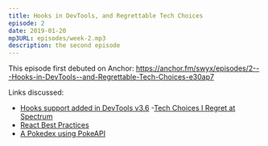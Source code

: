 ```yaml
---
title: Hooks in DevTools, and Regrettable Tech Choices
episode: 2
date: 2019-01-20
mp3URL: episodes/week-2.mp3
description: the second episode
---
```


This episode first debuted on Anchor: https://anchor.fm/swyx/episodes/2---Hooks-in-DevTools--and-Regrettable-Tech-Choices-e30ap7

Links discussed:

- <a href="https://www.reddit.com/r/reactjs/comments/ag1gye/hooks_support_added_in_devtools_v36/">Hooks support added in DevTools v3.6</a> -<a href="https://mxstbr.com/thoughts/tech-choice-regrets-at-spectrum/">Tech Choices I Regret at Spectrum</a>
- <a href="https://www.reddit.com/r/reactjs/comments/agpo04/react_best_practices/">React Best Practices</a>
- <a href="https://www.reddit.com/r/reactjs/comments/ahtquu/learning_react_heres_my_first_go_at_it_a_pure_css/">A Pokedex using PokeAPI</a>

